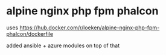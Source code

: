 # alpine nginx php fpm phalcon

uses https://hub.docker.com/r/loeken/alpine-nginx-php-fpm-phalcon/dockerfile

added ansible + azure modules on top of that
